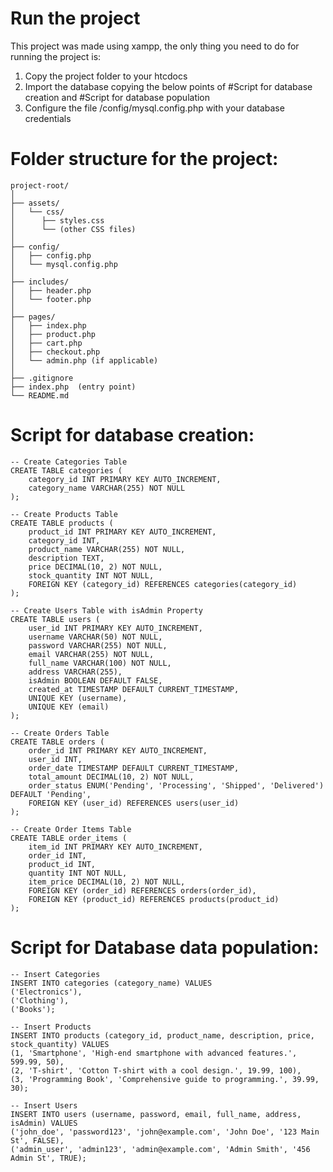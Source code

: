 # Run the project

This project was made using xampp, the only thing you need to do for running the project is:

1. Copy the project folder to your htcdocs
2. Import the database copying the below points of #Script for database creation and #Script for database population
3. Configure the file /config/mysql.config.php with your database credentials

# Folder structure for the project:

```
project-root/
│
├── assets/
│   └── css/
│      ├── styles.css
│      └── (other CSS files)
│
├── config/
│   ├── config.php
│   └── mysql.config.php
│
├── includes/
│   ├── header.php
│   └── footer.php
│
├── pages/
│   ├── index.php
│   ├── product.php
│   ├── cart.php
│   ├── checkout.php
│   └── admin.php (if applicable)
│
├── .gitignore
├── index.php  (entry point)
└── README.md
```


# Script for database creation:
```
-- Create Categories Table
CREATE TABLE categories (
    category_id INT PRIMARY KEY AUTO_INCREMENT,
    category_name VARCHAR(255) NOT NULL
);

-- Create Products Table
CREATE TABLE products (
    product_id INT PRIMARY KEY AUTO_INCREMENT,
    category_id INT,
    product_name VARCHAR(255) NOT NULL,
    description TEXT,
    price DECIMAL(10, 2) NOT NULL,
    stock_quantity INT NOT NULL,
    FOREIGN KEY (category_id) REFERENCES categories(category_id)
);

-- Create Users Table with isAdmin Property
CREATE TABLE users (
    user_id INT PRIMARY KEY AUTO_INCREMENT,
    username VARCHAR(50) NOT NULL,
    password VARCHAR(255) NOT NULL,
    email VARCHAR(255) NOT NULL,
    full_name VARCHAR(100) NOT NULL,
    address VARCHAR(255),
    isAdmin BOOLEAN DEFAULT FALSE,
    created_at TIMESTAMP DEFAULT CURRENT_TIMESTAMP,
    UNIQUE KEY (username),
    UNIQUE KEY (email)
);

-- Create Orders Table
CREATE TABLE orders (
    order_id INT PRIMARY KEY AUTO_INCREMENT,
    user_id INT,
    order_date TIMESTAMP DEFAULT CURRENT_TIMESTAMP,
    total_amount DECIMAL(10, 2) NOT NULL,
    order_status ENUM('Pending', 'Processing', 'Shipped', 'Delivered') DEFAULT 'Pending',
    FOREIGN KEY (user_id) REFERENCES users(user_id)
);

-- Create Order Items Table
CREATE TABLE order_items (
    item_id INT PRIMARY KEY AUTO_INCREMENT,
    order_id INT,
    product_id INT,
    quantity INT NOT NULL,
    item_price DECIMAL(10, 2) NOT NULL,
    FOREIGN KEY (order_id) REFERENCES orders(order_id),
    FOREIGN KEY (product_id) REFERENCES products(product_id)
);
```

# Script for Database data population:

```
-- Insert Categories
INSERT INTO categories (category_name) VALUES
('Electronics'),
('Clothing'),
('Books');

-- Insert Products
INSERT INTO products (category_id, product_name, description, price, stock_quantity) VALUES
(1, 'Smartphone', 'High-end smartphone with advanced features.', 599.99, 50),
(2, 'T-shirt', 'Cotton T-shirt with a cool design.', 19.99, 100),
(3, 'Programming Book', 'Comprehensive guide to programming.', 39.99, 30);

-- Insert Users
INSERT INTO users (username, password, email, full_name, address, isAdmin) VALUES
('john_doe', 'password123', 'john@example.com', 'John Doe', '123 Main St', FALSE),
('admin_user', 'admin123', 'admin@example.com', 'Admin Smith', '456 Admin St', TRUE);
```
